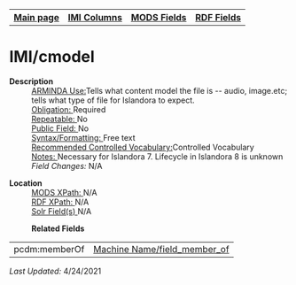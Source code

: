 <!DOCTYPE html>
<html>

<body>
<table style="width:100%">
  <tr>
    <th><a href="index.md">Main page</a></th>
	<th><a href="IMI.md">IMI Columns</a></th>
    <th><a href="MODS.md">MODS Fields</a></th>
    <th><a href="RDF.md">RDF Fields</a></th>
  </tr>
</table>



<h1>IMI/cmodel</h1>
<dl>
  <dt><b>Description</b></dt>
  <dd><ins>ARMINDA Use:</ins>Tells what content model the file is -- audio, image.etc;  tells what type of file for Islandora to expect.</dd>
  <dd><ins>Obligation: </ins>Required</dd>
  <dd><ins>Repeatable: </ins>No</dd>
  <dd><ins>Public Field: </ins>No</dd>
  <dd><ins>Syntax/Formatting: </ins>Free text</dd>
  <dd><ins>Recommended Controlled Vocabulary:</ins>Controlled Vocabulary</dd>
  <dd><ins>Notes: </ins>Necessary for Islandora 7. Lifecycle in Islandora 8 is unknown</dd>
  <dd><i>Field Changes: </i>N/A</dd>
</dl>
<dl>
<dl>
    <dt><b>Location</b></dt>
		<dd><ins>MODS XPath: </ins>N/A</dd>
		<dd><ins>RDF XPath: </ins>N/A</dd>
		<dd><ins>Solr Field(s) </ins>N/A</dd>
</dl>
<dl>
	<dd><b>Related Fields</b></dd>
		<table>
			<td><a href="rdf.dcterms.provenance.md"></a>pcdm:memberOf</a></td>
			<td><a href="workbench_field_member_of.md">Machine Name/field_member_of</a></td>
		</table>
</dl>
<p><i>Last Updated: </i>4/24/2021</p>
</body>
</html>
